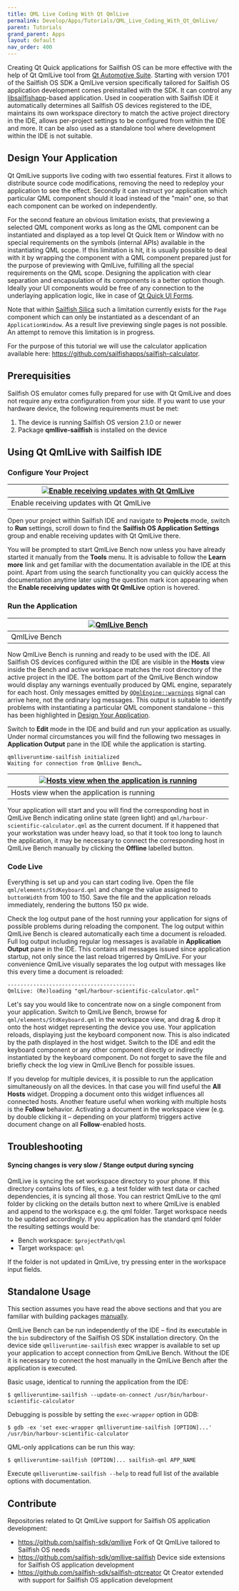 ```yaml
---
title: QML Live Coding With Qt QmlLive
permalink: Develop/Apps/Tutorials/QML_Live_Coding_With_Qt_QmlLive/
parent: Tutorials
grand_parent: Apps
layout: default
nav_order: 400
---
```


Creating Qt Quick applications for Sailfish OS can be more effective with the help of Qt QmlLive tool from [Qt Automotive Suite](https://doc.qt.io/QtAutomotiveSuite/qtas-overview.html). Starting with version 1701 of the Sailfish OS SDK a QmlLive version specifically tailored for Sailfish OS application development comes preinstalled with the SDK. It can control any [libsailfishapp](/Develop/Apps#libsailfishapp)-based application. Used in cooperation with Sailfish IDE it automatically determines all Sailfish OS devices registered to the IDE, maintains its own workspace directory to match the active project directory in the IDE, allows per-project settings to be configured from within the IDE and more. It can be also used as a standalone tool where development within the IDE is not suitable.

## Design Your Application

Qt QmlLive supports live coding with two essential features. First it allows to distribute source code modifications, removing the need to redeploy your application to see the effect. Secondly it can instruct yor application which particular QML component should it load instead of the "main" one, so that each component can be worked on independently.

For the second feature an obvious limitation exists, that previewing a selected QML component works as long as the QML component can be instantiated and displayed as a top level Qt Quick Item or Window with no special requirements on the symbols (internal APIs) available in the instantiating QML scope. If this limitation is hit, it is usually possible to deal with it by wrapping the component with a QML component prepared just for the purpose of previewing with QmlLive, fulfilling all the special requirements on the QML scope. Designing the application with clear separation and encapsulation of its components is a better option though. Ideally your UI components would be free of any connection to the underlaying application logic, like in case of [Qt Quick UI Forms](http://doc.qt.io/qtcreator/creator-quick-ui-forms.html).

Note that within [Sailfish Silica](/Develop/Apps#sailfish-silica) such a limitation currently exists for the `Page` component which can only be instantiated as a descendant of an `ApplicationWindow`. As a result live previewing single pages is not possible. An attempt to remove this limitation is in progress.

For the purpose of this tutorial we will use the calculator application available here: <https://github.com/sailfishapps/sailfish-calculator>.

## Prerequisities

Sailfish OS emulator comes fully prepared for use with Qt QmlLive and does not require any extra configuration from your side. If you want to use your hardware device, the following requirements must be met:

1.  The device is running Sailfish OS version 2.1.0 or newer
2.  Package **qmllive-sailfish** is installed on the device

## Using Qt QmlLive with Sailfish IDE

### Configure Your Project

|<a href="QtC_Enable.png" style="width:30em;display:block"><img src="QtC_Enable.png" alt="Enable receiving updates with Qt QmlLive" class="md_thumbnail" style="max-width:100%"/></a>|
|-|
|<span class="md_figcaption">Enable receiving updates with Qt QmlLive</span>|

Open your project within Sailfish IDE and navigate to **Projects** mode, switch to **Run** settings, scroll down to find the **Sailfish OS Application Settings** group and enable receiving updates with Qt QmlLive there.

You will be prompted to start QmlLive Bench now unless you have already started it manually from the **Tools** menu. It is advisable to follow the **Learn more** link and get familiar with the documentation available in the IDE at this point. Apart from using the search functionality you can quickly access the documentation anytime later using the question mark icon appearing when the **Enable receiving updates with Qt QmlLive** option is hovered.

### Run the Application

|<a href="The_Bench.png" style="width:30em;display:block"><img src="The_Bench.png" alt="QmlLive Bench" class="md_thumbnail" style="max-width:100%"/></a>|
|-|
|<span class="md_figcaption">QmlLive Bench</span>|

Now QmlLive Bench is running and ready to be used with the IDE. All Sailfish OS devices configured within the IDE are visible in the **Hosts** view inside the Bench and active workspace matches the root directory of the active project in the IDE. The bottom part of the QmlLive Bench window would display any warnings eventually produced by QML engine, separately for each host. Only messages emitted by [`QQmlEngine::warnings`](http://doc.qt.io/qt-5/qqmlengine.html#warnings) signal can arrive here, not the ordinary log messages. This output is suitable to identify problems with instantiating a particular QML component standalone – this has been highlighted in [Design Your Application](#design-your-application).

Switch to **Edit** mode in the IDE and build and run your application as usually. Under normal circumstances you will find the following two messages in **Application Output** pane in the IDE while the application is starting.
```
qmlliveruntime-sailfish initialized
Waiting for connection from QmlLive Bench…
```


|<a href="Hosts.png" style="width:30em;display:block"><img src="Hosts.png" alt="Hosts view when the application is running" class="md_thumbnail" style="max-width:100%"/></a>|
|-|
|<span class="md_figcaption">Hosts view when the application is running</span>|

Your application will start and you will find the corresponding host in QmlLive Bench indicating online state (green light) and `qml/harbour-scientific-calculator.qml` as the current document. If it happened that your workstation was under heavy load, so that it took too long to launch the application, it may be necessary to connect the corresponding host in QmlLive Bench manually by clicking the **Offline** labelled button.



### Code Live

Everything is set up and you can start coding live. Open the file `qml/elements/StdKeyboard.qml` and change the value assigned to `buttonWidth` from 100 to 150. Save the file and the application reloads immediately, rendering the buttons 150 px wide.

Check the log output pane of the host running your application for signs of possible problems during reloading the component. The log output within QmlLive Bench is cleared automatically each time a document is reloaded. Full log output including regular log messages is available in **Application Output** pane in the IDE. This contains all messages issued since application startup, not only since the last reload trigerred by QmlLive. For your convenience QmlLive visually separates the log output with messages like this every time a document is reloaded:
```
----------------------------------------
QmlLive: (Re)loading "qml/harbour-scientific-calculator.qml"
```

Let's say you would like to concentrate now on a single component from your application. Switch to QmlLive Bench, browse for `qml/elements/StdKeyboard.qml` in the workspace view, and drag & drop it onto the host widget representing the device you use. Your application reloads, displaying just the keyboard component now. This is also indicated by the path displayed in the host widget. Switch to the IDE and edit the keyboard component or any other component directly or indirectly instantiated by the keyboard component. Do not forget to save the file and briefly check the log view in QmlLive Bench for possible issues.

If you develop for multiple devices, it is possible to run the application simultaneously on all the devices. In that case you will find useful the **All Hosts** widget. Dropping a document onto this widget influences all connected hosts. Another feature useful when working with multiple hosts is the **Follow** behavior. Activating a document in the workspace view (e.g. by double clicking it – depending on your platform) triggers active document change on all **Follow**-enabled hosts.

## Troubleshooting

#### Syncing changes is very slow / Stange output during syncing
QmlLive is syncing the set workspace directory to your phone. If this directory contains lots of files, e.g. a test folder with test data or cached dependencies, it is syncing all those.
You can restrict QmlLive to the qml folder by clicking on the details button next to where QmlLive is enabled and append to the workspace e.g. the qml folder. Target workspace needs to be updated accordingly.
If you application has the standard qml folder the resulting settings would be: 
 - Bench workspace: `$projectPath/qml` 
 - Target workspace: `qml`

If the folder is not updated in QmlLive, try pressing enter in the workspace input fields.

## Standalone Usage

This section assumes you have read the above sections and that you are familiar with building packages [manually](/Develop/Apps/Tutorials/Building_packages_-_advanced_techniques).

QmlLive Bench can be run independently of the IDE – find its executable in the `bin` subdirectory of the Sailfish OS SDK installation directory. On the device side `qmlliveruntime-sailfish` exec wrapper is available to set up your application to accept connection from QmlLive Bench. Without the IDE it is necessary to connect the host manually in the QmlLive Bench after the application is executed.

Basic usage, identical to running the application from the IDE:
```nosh
$ qmlliveruntime-sailfish --update-on-connect /usr/bin/harbour-scientific-calculator
```

Debugging is possible by setting the `exec-wrapper` option in GDB:
```nosh
$ gdb -ex 'set exec-wrapper qmlliveruntime-sailfish [OPTION]...' /usr/bin/harbour-scientific-calculator
```

QML-only applications can be run this way:
```nosh
$ qmlliveruntime-sailfish [OPTION]... sailfish-qml APP_NAME
```

Execute `qmlliveruntime-sailfish --help` to read full list of the available options with documentation.

## Contribute

Repositories related to Qt QmlLive support for Sailfish OS application development:

  - <https://github.com/sailfish-sdk/qmllive>
    Fork of Qt QmlLive tailored to Sailfish OS needs
  - <https://github.com/sailfish-sdk/qmllive-sailfish>
    Device side extensions for Sailfish OS application development
  - <https://github.com/sailfish-sdk/sailfish-qtcreator>
    Qt Creator extended with support for Sailfish OS application development
